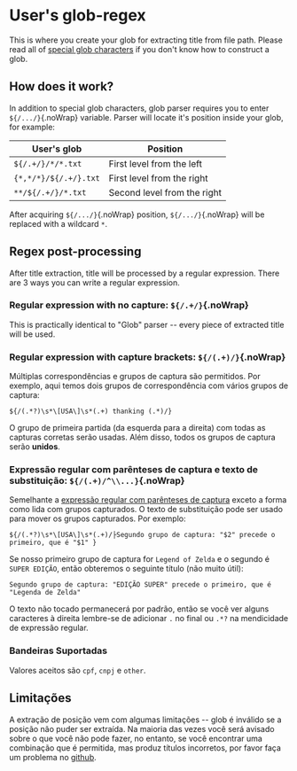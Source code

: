# User's glob-regex

This is where you create your glob for extracting title from file path. Please read all of [special glob characters](#special-glob-characters) if you don't know how to construct a glob.

## How does it work?

In addition to special glob characters, glob parser requires you to enter `${/.../}`{.noWrap} variable. Parser will locate it's position inside your  glob, for example:

| User's glob           | Position                    |
| --------------------- | --------------------------- |
| `${/.+/}/*/*.txt`     | First level from the left   |
| `{*,*/*}/${/.+/}.txt` | First level from the right  |
| `**/${/.+/}/*.txt`    | Second level from the right |

After acquiring `${/.../}`{.noWrap} position, `${/.../}`{.noWrap} will be replaced with a wildcard `*`.

## Regex post-processing

After title extraction, title will be processed by a regular expression. There are 3 ways you can write a regular expression.

### Regular expression with no capture: `${/.+/}`{.noWrap}

This is practically identical to "Glob" parser -- every piece of extracted title will be used.

### Regular expression with capture brackets: `${/(.+)/}`{.noWrap}

Múltiplas correspondências e grupos de captura são permitidos. Por exemplo, aqui temos dois grupos de correspondência com vários grupos de captura:
```
${/(.*?)\s*\[USA\]\s*(.+) thanking (.*)/}
```
O grupo de primeira partida (da esquerda para a direita) com todas as capturas corretas serão usadas. Além disso, todos os grupos de captura serão **unidos**.

### Expressão regular com parênteses de captura e texto de substituição: `${/(.+)/^\\...}`{.noWrap}

Semelhante a [expressão regular com parênteses de captura](#regular-expression-with-capture-brackets) exceto a forma como lida com grupos capturados. O texto de substituição pode ser usado para mover os grupos capturados. Por exemplo:
```
${/(.*?)\s*\[USA\]\s*(.+)/├Segundo grupo de captura: "$2" precede o primeiro, que é "$1" }
```
Se nosso primeiro grupo de captura for `Legend of Zelda` e o segundo é `SUPER EDIÇÃO`, então obteremos o seguinte título (não muito útil):

`Segundo grupo de captura: "EDIÇÃO SUPER" precede o primeiro, que é "Legenda de Zelda"`

O texto não tocado permanecerá por padrão, então se você ver alguns caracteres à direita lembre-se de adicionar `.` no final ou `.*?` na mendicidade de expressão regular.

### Bandeiras Suportadas

Valores aceitos são `cpf`, `cnpj` e `other`.

## Limitações

A extração de posição vem com algumas limitações -- glob é inválido se a posição não puder ser extraída. Na maioria das vezes você será avisado sobre o que você não pode fazer, no entanto, se você encontrar uma combinação que é permitida, mas produz títulos incorretos, por favor faça um problema no [github](https://github.com/FrogTheFrog/steam-rom-manager/issues).

